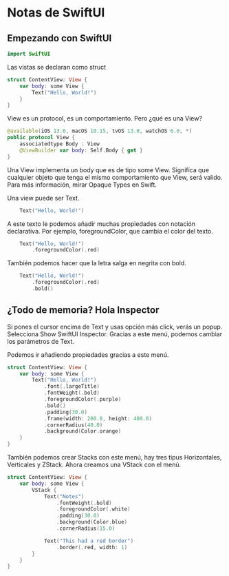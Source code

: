 # Notas de SwiftUI

## Empezando con SwiftUI

```swift
import SwiftUI
```

Las vistas se declaran como struct

```swift
struct ContentView: View {
    var body: some View {
        Text("Hello, World!")
    }
}
```

View es un protocol, es un comportamiento. Pero ¿qué es una View?

```swift
@available(iOS 13.0, macOS 10.15, tvOS 13.0, watchOS 6.0, *)
public protocol View {
    associatedtype Body : View
    @ViewBuilder var body: Self.Body { get }
}
```

Una View implementa un body que es de tipo some View. Significa que cualquier objeto que tenga el mismo comportamiento que View, será valido. Para más información, mirar Opaque Types en Swift.

Una view puede ser Text.

```swift
    Text("Hello, World!")
```

A este texto le podemos añadir muchas propiedades con notación declarativa. Por ejemplo, foregroundColor, que cambia el color del texto.

```swift
    Text("Hello, World!")
        .foregroundColor(.red)
```

También podemos hacer que la letra salga en negrita con bold.

```swift
    Text("Hello, World!")
        .foregroundColor(.red)
        .bold()
```

## ¿Todo de memoria? Hola Inspector

Si pones el cursor encima de Text y usas opción más click, verás un popup. Selecciona Show SwiftUI Inspector. Gracias a este menú, podemos cambiar los parámetros de Text.

Podemos ir añadiendo propiedades gracias a este menú.

```swift
struct ContentView: View {
    var body: some View {
        Text("Hello, World!")
            .font(.largeTitle)
            .fontWeight(.bold)
            .foregroundColor(.purple)
            .bold()
            .padding(30.0)
            .frame(width: 200.0, height: 400.0)
            .cornerRadius(40.0)
            .background(Color.orange)
    }
}
````

También podemos crear Stacks con este menú, hay tres tipus Horizontales, Verticales y ZStack. Ahora creamos una VStack con el menú.

```swift
struct ContentView: View {
    var body: some View {
        VStack {
            Text("Notes")
                .fontWeight(.bold)
                .foregroundColor(.white)
                .padding(30.0)
                .background(Color.blue)
                .cornerRadius(15.0)

            Text("This had a red border")
                .border(.red, width: 1)
        }
    }
}

````
